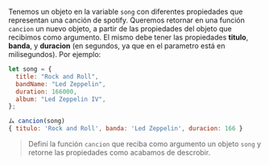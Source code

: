Tenemos un objeto en la variable `song` con diferentes propiedades que representan una canción de spotify.
Queremos retornar en una función `cancion` un nuevo objeto, a partir de las propiedades del objeto que recibimos como argumento. El mismo debe tener las propiedades **titulo**, **banda**, y **duracion** (en segundos, ya que en el parametro está en milisegundos). Por ejemplo:

```js
let song = {
  title: "Rock and Roll",
  bandName: "Led Zeppelin",
  duration: 166000,
  album: "Led Zeppelin IV",
};

ム cancion(song)
{ titulo: 'Rock and Roll', banda: 'Led Zeppelin', duracion: 166 }
```
> Definí la función `cancion` que reciba como argumento un objeto `song` y retorne las propiedades como acabamos de descrobir.